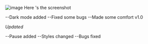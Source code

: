 ![image](https://github.com/Positiveoo1/Bouncing-game/assets/106428934/62407a1f-82fe-4234-a31e-62b646b78096)
Here 's the screenshot


--Dark mode added
--Fixed some bugs
--Made some comfort
v1.0

*Updated*

--Pause added
--Styles changed
--Bugs fixed
